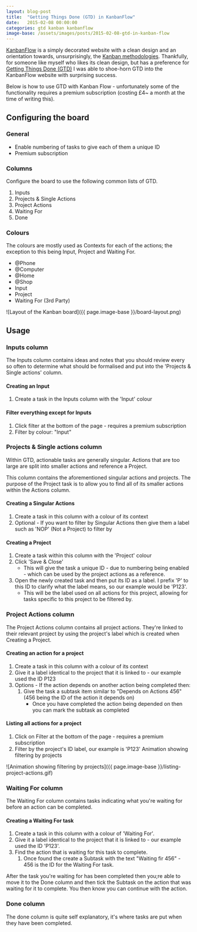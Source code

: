 ```yaml
---
layout: blog-post
title:  "Getting Things Done (GTD) in KanbanFlow"
date:   2015-02-08 00:00:00
categories: gtd kanban kanbanflow
image-base: /assets/images/posts/2015-02-08-gtd-in-kanban-flow
---
```


[KanbanFlow](https://kanbanflow.com/) is a simply decorated website with a clean design and an orientation towards,
unsurprisingly, the [Kanban methodologies](https://en.wikipedia.org/wiki/Kanban). Thankfully, for someone like myself
who likes its clean design, but has a preference for [Getting Things Done (GTD)](http://hamberg.no/gtd/) I was able to
shoe-horn GTD into the KanbanFlow website with surprising success.

Below is how to use GTD with Kanban Flow - unfortunately some of the functionality requires a premium subscription
(costing £4~ a month at the time of writing this).

## Configuring the board

### General

* Enable numbering of tasks to give each of them a unique ID
* Premium subscription

### Columns
Configure the board to use the following common lists of GTD.

1. Inputs
2. Projects & Single Actions
3. Project Actions
4. Waiting For
5. Done

### Colours
The colours are mostly used as Contexts for each of the actions; the exception to this being Input, Project and Waiting For.

* @Phone
* @Computer
* @Home
* @Shop
* Input
* Project
* Waiting For (3rd Party)

![Layout of the Kanban board]({{ page.image-base }}/board-layout.png)

## Usage

### Inputs column
The Inputs column contains ideas and notes that you should review every so often to determine what should be formalised
and put into the 'Projects & Single actions' column.

#### Creating an Input
1. Create a task in the Inputs column with the 'Input' colour

#### Filter everything except for Inputs
1. Click filter at the bottom of the page - requires a premium subscription
2. Filter by colour: "Input"

### Projects & Single actions column
Within GTD, actionable tasks are generally singular. Actions that are too large are split into smaller actions and
reference a Project.

This column contains the aforementioned singular actions and projects. The purpose of the Project task is to allow you
to find all of its smaller actions within the Actions column.

#### Creating a Singular Actions
1. Create a task in this column with a colour of its context
2. Optional - If you want to filter by Singular Actions then give them a label such as 'NOP' (Not a Project) to filter
   by

#### Creating a Project
1. Create a task within this column with the 'Project' colour
2. Click 'Save & Close'
    * This will give the task a unique ID - due to numbering being enabled - which can be used by the project actions
      as a reference.
3. Open the newly created task and then put its ID as a label. I prefix 'P' to this ID to clarify what the label means,
   so our example would be 'P123'.
    * This will be the label used on all actions for this project, allowing for tasks specific to this project to be
      filtered by.
      

### Project Actions column
The Project Actions column contains all project actions. They're linked to their relevant project by using the project's
label which is created when Creating a Project.

#### Creating an action for a project
1. Create a task in this column with a colour of its context
2. Give it a label identical to the project that it is linked to - our example used the ID P123
3. Options - If the action depends on another action being completed then:
    1. Give the task a subtask item similar to "Depends on Actions 456" (456 being the ID of the action it depends on)
        * Once you have completed the action being depended on then you can mark the subtask as completed

#### Listing all actions for a project
1. Click on Filter at the bottom of the page - requires a premium subscription
2. Filter by the project's ID label, our example is 'P123'
Animation showing filtering by projects

![Animation showing filtering by projects]({{ page.image-base }}/listing-project-actions.gif)

### Waiting For column
The Waiting For column contains tasks indicating what you're waiting for before an action can be completed.

#### Creating a Waiting For task
1. Create a task in this column with a colour of 'Waiting For'.
2. Give it a label identical to the project that it is linked to - our example used the ID 'P123'.
3. Find the action that is waiting for this task to complete.
    1. Once found the create a Subtask with the text "Waiting fir 456" - 456 is the ID for the Waiting For task.

After the task you're waiting for has been completed then you;re able to move it to the Done column and then tick the
Subtask on the action that was waiting for it to complete. You then know you can continue with the action.

### Done column
The done column is quite self explanatory, it's where tasks are put when they have been completed.
